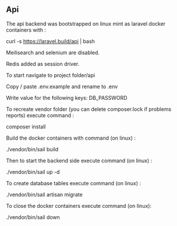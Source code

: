 ## Api

The api backend was bootstrapped on linux mint as laravel docker containers with :

curl -s https://laravel.build/api | bash

Meilisearch and selenium are disabled.

Redis added as session driver.

To start navigate to project folder/api

Copy / paste .env.example and rename to .env

Write value for the following keys: DB_PASSWORD

To recreate vendor folder (you can delete composer.lock if problems reports) execute command :

composer install

Build the docker containers with command (on linux) :

./vendor/bin/sail build

Then to start the backend side execute command (on linux) :

./vendor/bin/sail up -d

To create database tables execute command (on linux) :

./vendor/bin/sail artisan migrate

To close the docker containers execute command (on linux):

./vendor/bin/sail down
